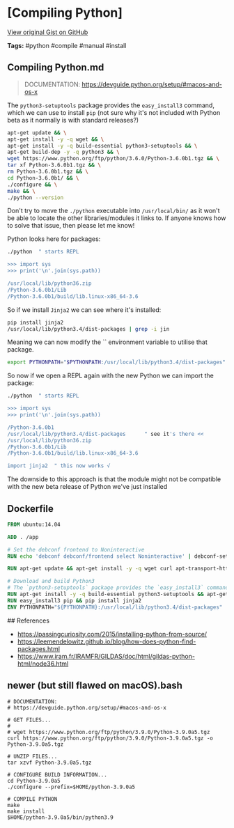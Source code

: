 # [Compiling Python] 

[View original Gist on GitHub](https://gist.github.com/Integralist/89aa62c98bd60403fefe3ab1b6eb993e)

**Tags:** #python #compile #manual #install

## Compiling Python.md

> DOCUMENTATION:
> https://devguide.python.org/setup/#macos-and-os-x

The `python3-setuptools` package provides the `easy_install3` command, which we can use to install `pip` (not sure why it's not included with Python beta as it normally is with standard releases?)

```bash
apt-get update && \
apt-get install -y -q wget && \
apt-get install -y -q build-essential python3-setuptools && \
apt-get build-dep -y -q python3 && \
wget https://www.python.org/ftp/python/3.6.0/Python-3.6.0b1.tgz && \
tar xf Python-3.6.0b1.tgz && \
rm Python-3.6.0b1.tgz && \
cd Python-3.6.0b1/ && \
./configure && \
make && \
./python --version
```

Don't try to move the `./python` executable into `/usr/local/bin/` as it won't be able to locate the other libraries/modules it links to. If anyone knows how to solve that issue, then please let me know!

Python looks here for packages:

```bash
./python  " starts REPL

>>> import sys
>>> print('\n'.join(sys.path))

/usr/local/lib/python36.zip
/Python-3.6.0b1/Lib
/Python-3.6.0b1/build/lib.linux-x86_64-3.6
```

So if we install `Jinja2` we can see where it's installed:

```bash
pip install jinja2
/usr/local/lib/python3.4/dist-packages | grep -i jin
```

Meaning we can now modify the `` environment variable to utilise that package. 

```bash
export PYTHONPATH="$PYTHONPATH:/usr/local/lib/python3.4/dist-packages"
```

So now if we open a REPL again with the new Python we can import the package:

```bash
./python  " starts REPL

>>> import sys
>>> print('\n'.join(sys.path))

/Python-3.6.0b1
/usr/local/lib/python3.4/dist-packages      " see it's there <<
/usr/local/lib/python36.zip
/Python-3.6.0b1/Lib
/Python-3.6.0b1/build/lib.linux-x86_64-3.6

import jinja2  " this now works √
```

The downside to this approach is that the module might not be compatible with the new beta release of Python we've just installed

## Dockerfile

```Dockerfile
FROM ubuntu:14.04

ADD . /app

# Set the debconf frontend to Noninteractive
RUN echo 'debconf debconf/frontend select Noninteractive' | debconf-set-selections

RUN apt-get update && apt-get install -y -q wget curl apt-transport-https lsb-release ca-certificates

# Download and build Python3
# The `python3-setuptools` package provides the `easy_install3` command
RUN apt-get install -y -q build-essential python3-setuptools && apt-get build-dep -y -q python3 && wget https://www.python.org/ftp/python/3.6.0/Python-3.6.0b1.tgz && tar xf Python-3.6.0b1.tgz && rm Python-3.6.0b1.tgz && cd Python-3.6.0b1/ && ./configure && make && ./python --version
RUN easy_install3 pip && pip install jinja2
ENV PYTHONPATH="${PYTHONPATH}:/usr/local/lib/python3.4/dist-packages"
```

## References

- https://passingcuriosity.com/2015/installing-python-from-source/
- https://leemendelowitz.github.io/blog/how-does-python-find-packages.html
- https://www.iram.fr/IRAMFR/GILDAS/doc/html/gildas-python-html/node36.html

## newer (but still flawed on macOS).bash

```shell
# DOCUMENTATION:
# https://devguide.python.org/setup/#macos-and-os-x

# GET FILES...
#
# wget https://www.python.org/ftp/python/3.9.0/Python-3.9.0a5.tgz
curl https://www.python.org/ftp/python/3.9.0/Python-3.9.0a5.tgz -o Python-3.9.0a5.tgz

# UNZIP FILES...
tar xzvf Python-3.9.0a5.tgz

# CONFIGURE BUILD INFORMATION...
cd Python-3.9.0a5
./configure --prefix=$HOME/python-3.9.0a5

# COMPILE PYTHON
make
make install
$HOME/python-3.9.0a5/bin/python3.9
```

